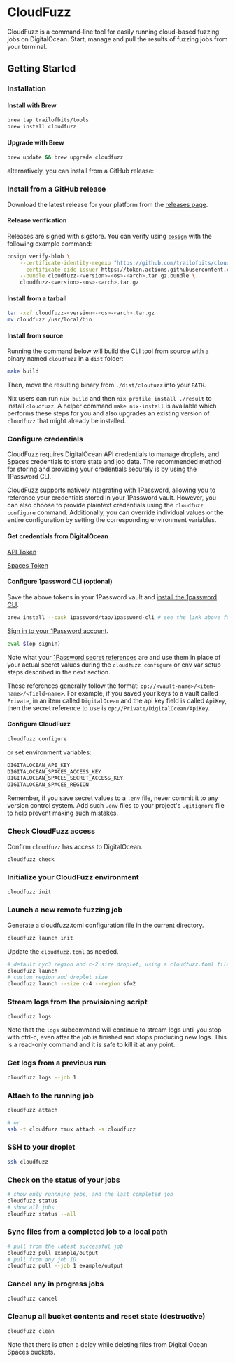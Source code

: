 # CloudFuzz

CloudFuzz is a command-line tool for easily running cloud-based fuzzing jobs on DigitalOcean. Start, manage and pull the results of fuzzing jobs from your terminal.

## Getting Started

### Installation

#### Install with Brew

```bash
brew tap trailofbits/tools
brew install cloudfuzz
```

#### Upgrade with Brew

```bash
brew update && brew upgrade cloudfuzz
```

alternatively, you can install from a GitHub release:

### Install from a GitHub release

Download the latest release for your platform from the [releases page](https://github.com/trailofbits/cloudfuzz/releases).

#### Release verification

Releases are signed with sigstore. You can verify using [`cosign`](https://github.com/sigstore/cosign) with the following example command:

```bash
cosign verify-blob \
    --certificate-identity-regexp "https://github.com/trailofbits/cloudfuzz.*" \
    --certificate-oidc-issuer https://token.actions.githubusercontent.com  \
    --bundle cloudfuzz-<version>-<os>-<arch>.tar.gz.bundle \
    cloudfuzz-<version>-<os>-<arch>.tar.gz
```

#### Install from a tarball

```bash
tar -xzf cloudfuzz-<version>-<os>-<arch>.tar.gz
mv cloudfuzz /usr/local/bin
```

#### Install from source

Running the command below will build the CLI tool from source with a binary named `cloudfuzz` in a `dist` folder:

```bash
make build
```

Then, move the resulting binary from `./dist/cloufuzz` into your `PATH`.

Nix users can run `nix build` and then `nix profile install ./result` to install `cloudfuzz`. A helper command `make nix-install` is available which performs these steps for you and also upgrades an existing version of `cloudfuzz` that might already be installed.

### Configure credentials

CloudFuzz requires DigitalOcean API credentials to manage droplets, and Spaces credentials to store state and job data. The recommended method for storing and providing your credentials securely is by using the 1Password CLI.

CloudFuzz supports natively integrating with 1Password, allowing you to reference your credentials stored in your 1Password vault. However, you can also choose to provide plaintext credentials using the `cloudfuzz configure` command. Additionally, you can override individual values or the entire configuration by setting the corresponding environment variables.

#### Get credentials from DigitalOcean

[API Token](https://cloud.digitalocean.com/account/api/tokens)

[Spaces Token](https://cloud.digitalocean.com/account/api/spaces)

#### Configure 1password CLI (optional)

Save the above tokens in your 1Password vault and [install the 1password CLI](https://developer.1password.com/docs/cli/get-started/#step-1-install-1password-cli).

```bash
brew install --cask 1password/tap/1password-cli # see the link above for installation instructions on other platforms
```

[Sign in to your 1Password account](https://developer.1password.com/docs/cli/sign-in-manually/).

```bash
eval $(op signin)
```

Note what your [1Password secret references](https://developer.1password.com/docs/cli/secret-references/) are and use them in place of your actual secret values during the `cloudfuzz configure` or env var setup steps described in the next section.

These references generally follow the format: `op://<vault-name>/<item-name>/<field-name>`. For example, if you saved your keys to a vault called `Private`, in an item called `DigitalOcean` and the api key field is called `ApiKey`, then the secret reference to use is `op://Private/DigitalOcean/ApiKey`.

#### Configure CloudFuzz

```bash
cloudfuzz configure
```

or set environment variables:

```bash
DIGITALOCEAN_API_KEY
DIGITALOCEAN_SPACES_ACCESS_KEY
DIGITALOCEAN_SPACES_SECRET_ACCESS_KEY
DIGITALOCEAN_SPACES_REGION
```

Remember, if you save secret values to a `.env` file, never commit it to any version control system. Add such `.env` files to your project's `.gitignore` file to help prevent making such mistakes.

### Check CloudFuzz access

Confirm `cloudfuzz` has access to DigitalOcean.

```bash
cloudfuzz check
```

### Initialize your CloudFuzz environment

```bash
cloudfuzz init
```

### Launch a new remote fuzzing job

Generate a cloudfuzz.toml configuration file in the current directory.

```bash
cloudfuzz launch init
```

Update the `cloudfuzz.toml` as needed.

```bash
# default nyc3 region and c-2 size droplet, using a cloudfuzz.toml file in the current directory
cloudfuzz launch
# custom region and droplet size
cloudfuzz launch --size c-4 --region sfo2
```

### Stream logs from the provisioning script

```bash
cloudfuzz logs
```

Note that the `logs` subcommand will continue to stream logs until you stop with ctrl-c, even after the job is finished and stops producing new logs. This is a read-only command and it is safe to kill it at any point.

### Get logs from a previous run

```bash
cloudfuzz logs --job 1
```

### Attach to the running job

```bash
cloudfuzz attach

# or
ssh -t cloudfuzz tmux attach -s cloudfuzz
```

### SSH to your droplet

```bash
ssh cloudfuzz
```

### Check on the status of your jobs

```bash
# show only runnning jobs, and the last completed job
cloudfuzz status
# show all jobs
cloudfuzz status --all
```

### Sync files from a completed job to a local path

```bash
# pull from the latest successful job
cloudfuzz pull example/output
# pull from any job ID
cloudfuzz pull --job 1 example/output

```

### Cancel any in progress jobs

```bash
cloudfuzz cancel
```

### Cleanup all bucket contents and reset state (destructive)

```bash
cloudfuzz clean
```

Note that there is often a delay while deleting files from Digital Ocean Spaces buckets.
